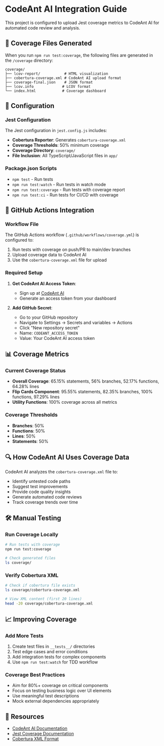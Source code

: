 # CodeAnt AI Integration Guide

This project is configured to upload Jest coverage metrics to CodeAnt AI for automated code review and analysis.

## 📁 Coverage Files Generated

When you run `npm run test:coverage`, the following files are generated in the `/coverage` directory:

```
coverage/
├── lcov-report/           # HTML visualization
├── cobertura-coverage.xml # CodeAnt AI upload format
├── coverage-final.json    # JSON format
├── lcov.info             # LCOV format
└── index.html            # Coverage dashboard
```

## 🔧 Configuration

### Jest Configuration
The Jest configuration in `jest.config.js` includes:
- **Cobertura Reporter**: Generates `cobertura-coverage.xml`
- **Coverage Thresholds**: 50% minimum coverage
- **Coverage Directory**: `coverage/`
- **File Inclusion**: All TypeScript/JavaScript files in `app/`

### Package.json Scripts
- `npm test` - Run tests
- `npm run test:watch` - Run tests in watch mode
- `npm run test:coverage` - Run tests with coverage report
- `npm run test:ci` - Run tests for CI/CD with coverage

## 🚀 GitHub Actions Integration

### Workflow File
The GitHub Actions workflow (`.github/workflows/coverage.yml`) is configured to:
1. Run tests with coverage on push/PR to main/dev branches
2. Upload coverage data to CodeAnt AI
3. Use the `cobertura-coverage.xml` file for upload

### Required Setup
1. **Get CodeAnt AI Access Token**:
   - Sign up at [CodeAnt AI](https://codeant.ai)
   - Generate an access token from your dashboard

2. **Add GitHub Secret**:
   - Go to your GitHub repository
   - Navigate to Settings → Secrets and variables → Actions
   - Click "New repository secret"
   - Name: `CODEANT_ACCESS_TOKEN`
   - Value: Your CodeAnt AI access token

## 📊 Coverage Metrics

### Current Coverage Status
- **Overall Coverage**: 65.15% statements, 56% branches, 52.17% functions, 64.28% lines
- **Flip Cards Component**: 95.55% statements, 82.35% branches, 100% functions, 97.29% lines
- **Utility Functions**: 100% coverage across all metrics

### Coverage Thresholds
- **Branches**: 50%
- **Functions**: 50%
- **Lines**: 50%
- **Statements**: 50%

## 🔍 How CodeAnt AI Uses Coverage Data

CodeAnt AI analyzes the `cobertura-coverage.xml` file to:
- Identify untested code paths
- Suggest test improvements
- Provide code quality insights
- Generate automated code reviews
- Track coverage trends over time

## 🛠️ Manual Testing

### Run Coverage Locally
```bash
# Run tests with coverage
npm run test:coverage

# Check generated files
ls coverage/
```

### Verify Cobertura XML
```bash
# Check if cobertura file exists
ls coverage/cobertura-coverage.xml

# View XML content (first 20 lines)
head -20 coverage/cobertura-coverage.xml
```

## 📈 Improving Coverage

### Add More Tests
1. Create test files in `__tests__/` directories
2. Test edge cases and error conditions
3. Add integration tests for complex components
4. Use `npm run test:watch` for TDD workflow

### Coverage Best Practices
- Aim for 80%+ coverage on critical components
- Focus on testing business logic over UI elements
- Use meaningful test descriptions
- Mock external dependencies appropriately

## 🔗 Resources

- [CodeAnt AI Documentation](https://docs.codeant.ai)
- [Jest Coverage Documentation](https://jestjs.io/docs/configuration#coveragereporters-arraystring--string-options)
- [Cobertura XML Format](http://cobertura.sourceforge.net/xml/coverage-04.dtd)
